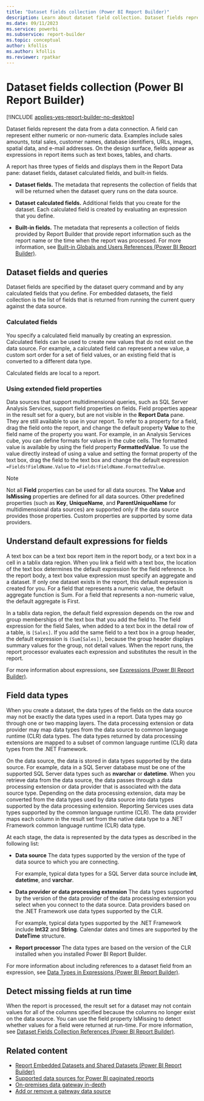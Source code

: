 ```yaml
---
title: "Dataset fields collection (Power BI Report Builder)"
description: Learn about dataset field collection. Dataset fields represent the data from a data connection. A field can represent either numeric or non-numeric data.
ms.date: 09/11/2023
ms.service: powerbi
ms.subservice: report-builder
ms.topic: conceptual
author: kfollis
ms.author: kfollis
ms.reviewer: rpatkar
---
```

# Dataset fields collection (Power BI Report Builder)

[!INCLUDE [applies-yes-report-builder-no-desktop](../../includes/applies-yes-report-builder-no-desktop.md)]

  Dataset fields represent the data from a data connection. A field can represent either numeric or non-numeric data. Examples include sales amounts, total sales, customer names, database identifiers, URLs, images, spatial data, and e-mail addresses. On the design surface, fields appear as expressions in report items such as text boxes, tables, and charts.  
  
 A report has three types of fields and displays them in the Report Data pane: dataset fields, dataset calculated fields, and built-in fields.  
  
- **Dataset fields.** The metadata that represents the collection of fields that will be returned when the dataset query runs on the data source.  
  
- **Dataset calculated fields.** Additional fields that you create for the dataset. Each calculated field is created by evaluating an expression that you define.  
  
- **Built-in fields.** The metadata that represents a collection of fields provided by Report Builder that provide report information such as the report name or the time when the report was processed. For more information, see [Built-in Globals and Users References &#40;Power BI Report Builder&#41;](../expressions/built-in-collections-built-in-globals-and-users-references-report-builder.md).

  
##  <a name="Fields"></a> Dataset fields and queries

 Dataset fields are specified by the dataset query command and by any calculated fields that you define. For embedded datasets, the field collection is the list of fields that is returned from running the current query against the data source.  
  
  
### Calculated fields

 You specify a calculated field manually by creating an expression. Calculated fields can be used to create new values that do not exist on the data source. For example, a calculated field can represent a new value, a custom sort order for a set of field values, or an existing field that is converted to a different data type.  
  
 Calculated fields are local to a report.


### Using extended field properties

 Data sources that support multidimensional queries, such as SQL Server Analysis Services, support field properties on fields. Field properties appear in the result set for a query, but are not visible in the **Report Data** pane. They are still available to use in your report. To refer to a property for a field, drag the field onto the report, and change the default property **Value** to the field name of the property you want. For example, in an Analysis Services cube, you can define formats for values in the cube cells. The formatted value is available by using the field property **FormattedValue**. To use the value directly instead of using a value and setting the format property of the text box, drag the field to the text box and change the default expression `=Fields!FieldName.Value` to `=Fields!FieldName.FormattedValue`.  
  
> [!NOTE]
> Not all **Field** properties can be used for all data sources. The **Value** and **IsMissing** properties are defined for all data sources. Other predefined properties (such as **Key**, **UniqueName**, and **ParentUniqueName** for multidimensional data sources) are supported only if the data source provides those properties. Custom properties are supported by some data providers. 
  
  
##  <a name="Defaults"></a> Understand default expressions for fields

 A text box can be a text box report item in the report body, or a text box in a cell in a tablix data region. When you link a field with a text box, the location of the text box determines the default expression for the field reference. In the report body, a text box value expression must specify an aggregate and a dataset. If only one dataset exists in the report, this default expression is created for you. For a field that represents a numeric value, the default aggregate function is Sum. For a field that represents a non-numeric value, the default aggregate is First.  
  
 In a tablix data region, the default field expression depends on the row and group memberships of the text box that you add the field to. The field expression for the field Sales, when added to a text box in the detail row of a table, is `[Sales]`. If you add the same field to a text box in a group header, the default expression is `(Sum[Sales])`, because the group header displays summary values for the group, not detail values. When the report runs, the report processor evaluates each expression and substitutes the result in the report.  
  
 For more information about expressions, see [Expressions &#40;Power BI Report Builder&#41;](../expressions/expression-uses-reports-report-builder.md).
  
  
##  <a name="DataTypes"></a> Field data types  
 When you create a dataset, the data types of the fields on the data source may not be exactly the data types used in a report. Data types may go through one or two mapping layers. The data processing extension or data provider may map data types from the data source to common language runtime (CLR) data types. The data types returned by data processing extensions are mapped to a subset of common language runtime (CLR) data types from the .NET Framework.  
  
 On the data source, the data is stored in data types supported by the data source. For example, data in a SQL Server database must be one of the supported SQL Server data types such as **nvarchar** or **datetime**. When you retrieve data from the data source, the data passes through a data processing extension or data provider that is associated with the data source type. Depending on the data processing extension, data may be converted from the data types used by data source into data types supported by the data processing extension. Reporting Services uses data types supported by the common language runtime (CLR). The data provider maps each column in the result set from the native data type to a .NET Framework common language runtime (CLR) data type.  
  
 At each stage, the data is represented by the data types as described in the following list:  
  
- **Data source** The data types supported by the version of the type of data source to which you are connecting.  
  
     For example, typical data types for a SQL Server data source include **int**, **datetime**, and **varchar**.  
  
- **Data provider or data processing extension** The data types supported by the version of the data provider of the data processing extension you select when you connect to the data source. Data providers based on the .NET Framework use data types supported by the CLR.
  
     For example, typical data types supported by the .NET Framework include **Int32** and **String**. Calendar dates and times are supported by the **DateTime** structure.
  
- **Report processor** The data types are based on the version of the CLR installed when you installed Power BI Report Builder.  

 For more information about including references to a dataset field from an expression, see [Data Types in Expressions &#40;Power BI Report Builder&#41;](../expressions/data-types-expressions-report-builder.md).
  
  
##  <a name="MissingFields"></a> Detect missing fields at run time  
 When the report is processed, the result set for a dataset may not contain values for all of the columns specified because the columns no longer exist on the data source. You can use the field property IsMissing to detect whether values for a field were returned at run-time. For more information, see [Dataset Fields Collection References &#40;Power BI Report Builder&#41;](../expressions/built-in-collections-dataset-fields-collection-references-report-builder.md).
  
## Related content

- [Report Embedded Datasets and Shared Datasets &#40;Power BI Report Builder&#41;](../report-data/report-embedded-datasets-report-builder.md)
- [Supported data sources for Power BI paginated reports](../paginated-reports-data-sources.md)
- [On-premises data gateway in-depth](../../connect-data/service-gateway-onprem-indepth.md)
- [Add or remove a gateway data source](../../connect-data/service-gateway-data-sources.md)

